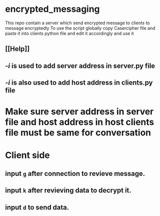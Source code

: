 # encrypted_messaging
This repo contain a server which send encrypted message to clients to message encryptedly 
To use the script globally copy Casercipher file and paste it into clients python file and edit it accordingly and use it  
## [[Help]]
## *-i* is used to add server address in server.py file
## *-i* is also used to add host address in clients.py file
# Make sure server address  in server file and host address in host clients file must be same for conversation 
# Client side 
## input `g` after connection to revieve message. 
## input `k` after revieving data to decrypt it.
## input `d` to send data.
